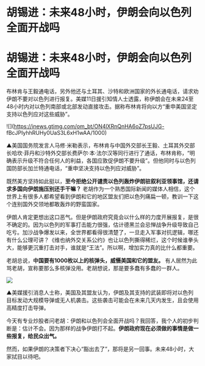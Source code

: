 # 胡锡进：未来48小时，伊朗会向以色列全面开战吗

# 胡锡进：未来48小时，伊朗会向以色列全面开战吗

布林肯与王毅通电话，另外他还与土耳其、沙特和欧洲国家的外长通电话，请求劝伊朗不要对以色列进行报复。美媒11日援引知情人士透露，称伊朗会在未来24至48小时内对以色列南部或北部发动直接攻击。据称布林肯将向以方“重申美国坚定支持以色列应对这些威胁”。

![](https://inews.gtimg.com/om_bt/ON4lXRnQnHA6oZ7psUJG-
fBcJPIyhhRUHy0UaS3L6xH1wAA/1000)

▲美国国务院发言人马修·米勒表示，布林肯与中国外交部长王毅、土耳其外交部长哈坎·菲丹和沙特外交部长费萨尔·本·法尔汉等同行进行了通话，布林肯称，“明确表示升级不符合任何人的利益，各国应敦促伊朗不要升级”。但他同时与以色列国防部长加兰特通电话，“重申坚决支持以色列应对威胁”。

既然美方坚持如此挺以，**至今拒绝公开谴责以色列轰炸伊朗驻叙利亚领事馆，还请求多国向伊朗施压别还手干嘛？**
老胡作为一个熟悉国际新闻的媒体人相信，这个世界上有很多人都希望看到伊朗和它的地区盟友们把以色列痛扁一顿，教训一下这个连别国外交领地都敢轰炸的野蛮国家。

伊朗人肯定更想出这口恶气。但是伊朗政府究竟会以什么样的力度开展报复，是很不确定的。因为以色列的军事打击能力很强，估计德黑兰会忌惮战争升级导致自己吃亏。加沙战争爆发以来，全世界都看得很清楚了，一旦走入军事对抗逻辑，哪还有什么公理可讲？《维也纳外交关系公约》也让以色列撕得稀烂，这个时候谁拳头大，能够更沉重打击对手，谁就是“王法”。所以啊，增加实力真的比什么都重要。

老胡总说，**中国要有1000枚以上的核弹头，威慑美国和它的盟友。** 有人居然为此骂老胡，宣称要那么多核弹没用。老胡想说，那是要多蠢有多蠢的一群人。

![](https://inews.gtimg.com/om_bt/OIPgRR85KSWWdqno4e67YPomqm_ttpzpzJGePpu60NhLQAA/1000)

▲美媒援引消息人士称，美国及其盟友认为，伊朗及其支持的武装即将对以色列目标发动大规模导弹或无人机袭击。这些袭击可能会在未来几天内发生，且会使用高精度打击导弹。

今天有专业炒股者问老胡：伊朗和以色列会全面开战吗？我回答，我个人的初步判断是：估计不会。因为那样的战争伊朗打不起。**伊朗政府现在必须做的事情是做一些报复，给民众出气。**

然而，如果伊朗的决策者下决心“豁出去了”，那将是另一回事。未来48小时，大家拭目以待吧。

